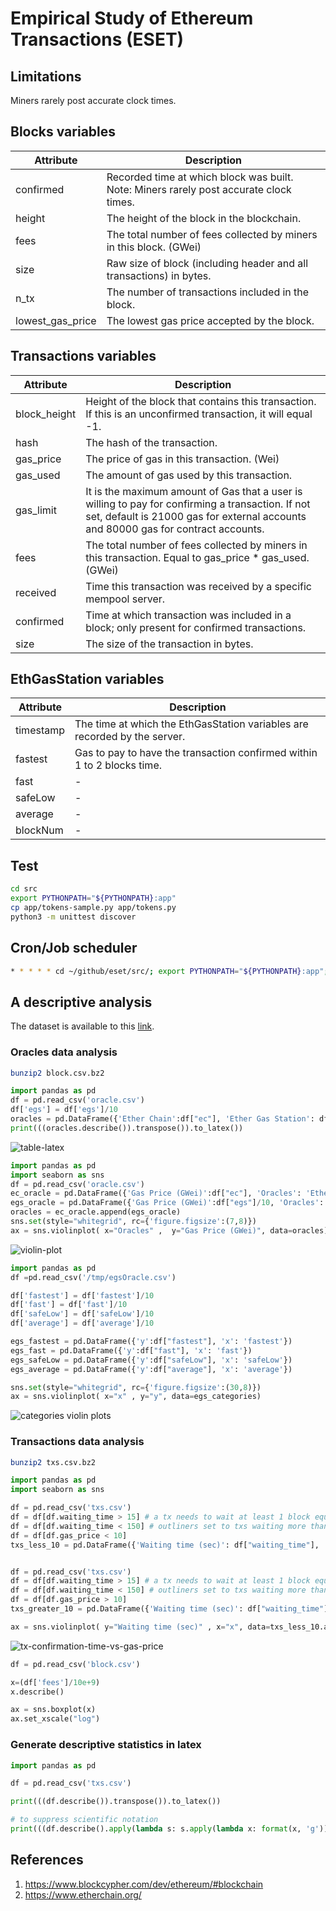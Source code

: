 # Empirical Study of Ethereum Transactions (ESET)

## Limitations

Miners rarely post accurate clock times.

## Blocks variables

| Attribute	 | Description |
| ------------- | ------------- |
| confirmed | Recorded time at which block was built. Note: Miners rarely post accurate clock times. |
| height  | The height of the block in the blockchain.  |
| fees  | The total number of fees collected by miners in this block. (GWei)  |
| size | Raw size of block (including header and all transactions) in bytes. |
| n_tx | The number of transactions included in the block. |
| lowest_gas_price |  The lowest gas price accepted by the block. |

## Transactions variables

| Attribute	 | Description |
| ------------- | ------------- |
| block_height  | Height of the block that contains this transaction. If this is an unconfirmed transaction, it will equal -1.  |
| hash  | The hash of the transaction. |
| gas_price | The price of gas in this transaction. (Wei) |
| gas_used | The amount of gas used by this transaction. |
| gas_limit | It is the maximum amount of Gas that a user is willing to pay for confirming a transaction. If not set, default is 21000 gas for external accounts and 80000 gas for contract accounts. |
| fees | The total number of fees collected by miners in this transaction. Equal to gas_price * gas_used. (GWei) |
| received | Time this transaction was received by a specific mempool server. |
| confirmed | Time at which transaction was included in a block; only present for confirmed transactions. |
| size | The size of the transaction in bytes. |

## EthGasStation variables

| Attribute	 | Description |
| ------------- | ------------- |
| timestamp | The time at which the EthGasStation variables are recorded by the server. |
| fastest | Gas to pay to have the transaction confirmed within 1 to 2 blocks time. |
| fast | - |
| safeLow | - |
| average | - |
| blockNum | - |

## Test

```bash 
cd src
export PYTHONPATH="${PYTHONPATH}:app"
cp app/tokens-sample.py app/tokens.py
python3 -m unittest discover
```

## Cron/Job scheduler 
```bash 
* * * * * cd ~/github/eset/src/; export PYTHONPATH="${PYTHONPATH}:app"; FN=fetch_oracle.py; /usr/bin/python3.6 app/$FN >> /tmp/$FN.log 2>&1
```

## A descriptive analysis

The dataset is available to this <a href="https://www.dropbox.com/sh/r26h69swgyz9z75/AADeFqXchK5jqLjBzfKjeCsDa?dl=0">link</a>.

### Oracles data analysis

```bash
bunzip2 block.csv.bz2
```

```python 
import pandas as pd
df = pd.read_csv('oracle.csv')
df['egs'] = df['egs']/10
oracles = pd.DataFrame({'Ether Chain':df["ec"], 'Ether Gas Station': df["egs"]})
print(((oracles.describe()).transpose()).to_latex())
```

![table-latex](https://user-images.githubusercontent.com/1194257/69806671-baf3a700-11e3-11ea-837d-6a42525116b8.jpg)

```python 
import pandas as pd
import seaborn as sns
df = pd.read_csv('oracle.csv')
ec_oracle = pd.DataFrame({'Gas Price (GWei)':df["ec"], 'Oracles': 'Ether Chain'})
egs_oracle = pd.DataFrame({'Gas Price (GWei)':df["egs"]/10, 'Oracles': 'Ether Gas Station'})
oracles = ec_oracle.append(egs_oracle)
sns.set(style="whitegrid", rc={'figure.figsize':(7,8)})
ax = sns.violinplot( x="Oracles" ,  y="Gas Price (GWei)", data=oracles)
```

![violin-plot](https://user-images.githubusercontent.com/1194257/69805030-1459d700-11e0-11ea-8867-d6a393c0e6c0.png)

```python
import pandas as pd
df =pd.read_csv('/tmp/egsOracle.csv')

df['fastest'] = df['fastest']/10
df['fast'] = df['fast']/10
df['safeLow'] = df['safeLow']/10
df['average'] = df['average']/10

egs_fastest = pd.DataFrame({'y':df["fastest"], 'x': 'fastest'})
egs_fast = pd.DataFrame({'y':df["fast"], 'x': 'fast'})
egs_safeLow = pd.DataFrame({'y':df["safeLow"], 'x': 'safeLow'})
egs_average = pd.DataFrame({'y':df["average"], 'x': 'average'})

sns.set(style="whitegrid", rc={'figure.figsize':(30,8)})
ax = sns.violinplot( x="x" , y="y", data=egs_categories)
```

![categories violin plots](https://user-images.githubusercontent.com/1194257/69956244-c0acfd80-14ff-11ea-82fb-b805a31f0952.jpg)

### Transactions data analysis

```bash
bunzip2 txs.csv.bz2
```

```python 
import pandas as pd
import seaborn as sns
```

```python 
df = pd.read_csv('txs.csv')
df = df[df.waiting_time > 15] # a tx needs to wait at least 1 block equals to 15 seconds
df = df[df.waiting_time < 150] # outliners set to txs waiting more than 30 blocks
df = df[df.gas_price < 10]
txs_less_10 = pd.DataFrame({'Waiting time (sec)': df["waiting_time"], 'x': 'Gas Price < 10 Gwei'})


df = pd.read_csv('txs.csv')
df = df[df.waiting_time > 15] # a tx needs to wait at least 1 block equals to 15 seconds
df = df[df.waiting_time < 150] # outliners set to txs waiting more than 30 blocks
df = df[df.gas_price > 10]
txs_greater_10 = pd.DataFrame({'Waiting time (sec)': df["waiting_time"], 'x': 'Gas Price > 10 Gwei'})

ax = sns.violinplot( y="Waiting time (sec)" , x="x", data=txs_less_10.append(txs_greater_10))
```

![tx-confirmation-time-vs-gas-price](https://user-images.githubusercontent.com/1194257/69864238-c2c45180-129e-11ea-8aef-f7008d2c255c.png)

```python 
df = pd.read_csv('block.csv')

x=(df['fees']/10e+9)
x.describe()

ax = sns.boxplot(x)
ax.set_xscale("log")
```

### Generate descriptive statistics in latex

```python 
import pandas as pd

df = pd.read_csv('txs.csv')

print(((df.describe()).transpose()).to_latex())

# to suppress scientific notation
print(((df.describe().apply(lambda s: s.apply(lambda x: format(x, 'g')))).transpose()).to_latex())
```

## References

1. https://www.blockcypher.com/dev/ethereum/#blockchain
2. https://www.etherchain.org/
